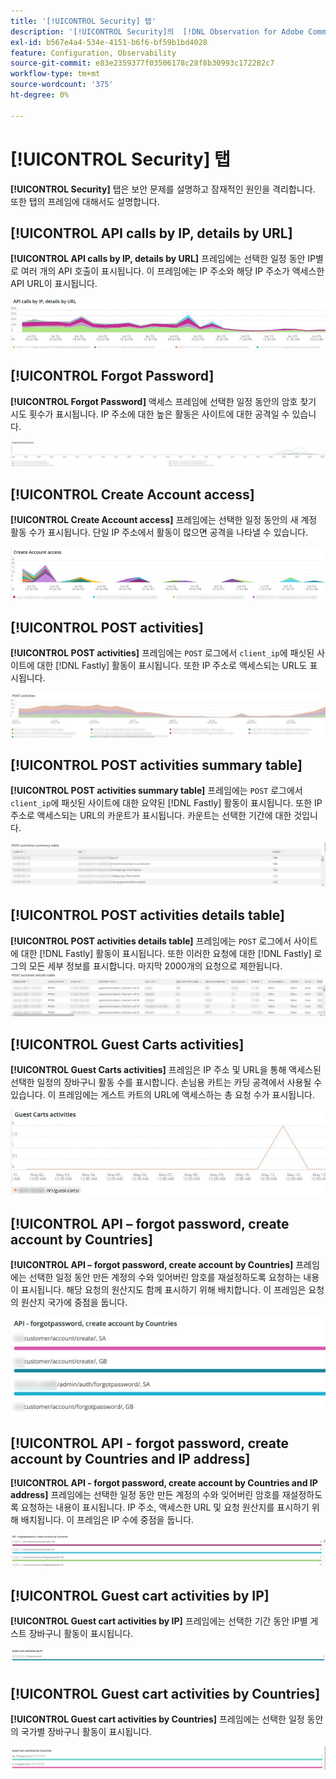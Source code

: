 ```yaml
---
title: '[!UICONTROL Security] 탭'
description: '[!UICONTROL Security]의  [!DNL Observation for Adobe Commerce] 탭에 대해 알아봅니다.'
exl-id: b567e4a4-534e-4151-b6f6-bf59b1bd4028
feature: Configuration, Observability
source-git-commit: e83e2359377f03506178c28f8b30993c172282c7
workflow-type: tm+mt
source-wordcount: '375'
ht-degree: 0%

---
```


# [!UICONTROL Security] 탭

**[!UICONTROL Security]** 탭은 보안 문제를 설명하고 잠재적인 원인을 격리합니다. 또한 탭의 프레임에 대해서도 설명합니다.

## [!UICONTROL API calls by IP, details by URL]

**[!UICONTROL API calls by IP, details by URL]** 프레임에는 선택한 일정 동안 IP별로 여러 개의 API 호출이 표시됩니다. 이 프레임에는 IP 주소와 해당 IP 주소가 액세스한 API URL이 표시됩니다.

![IP별 API 호출](../../assets/tools/observation-for-adobe-commerce/calls-by-ip.jpg)

## [!UICONTROL Forgot Password]

**[!UICONTROL Forgot Password]** 액세스 프레임에 선택한 일정 동안의 암호 찾기 시도 횟수가 표시됩니다. IP 주소에 대한 높은 활동은 사이트에 대한 공격일 수 있습니다.

![암호 찾기](../../assets/tools/observation-for-adobe-commerce/forgot-password.jpg)

## [!UICONTROL Create Account access]

**[!UICONTROL Create Account access]** 프레임에는 선택한 일정 동안의 새 계정 활동 수가 표시됩니다. 단일 IP 주소에서 활동이 많으면 공격을 나타낼 수 있습니다.

![계정 만들기 액세스](../../assets/tools/observation-for-adobe-commerce/create-account-access.png)

## [!UICONTROL POST activities]

**[!UICONTROL POST activities]** 프레임에는 `POST` 로그에서 `client_ip`에 패싯된 사이트에 대한 [!DNL Fastly] 활동이 표시됩니다. 또한 IP 주소로 액세스되는 URL도 표시됩니다.

![사후 활동](../../assets/tools/observation-for-adobe-commerce/POST-activities.jpg)

## [!UICONTROL POST activities summary table]

**[!UICONTROL POST activities summary table]** 프레임에는 `POST` 로그에서 `client_ip`에 패싯된 사이트에 대한 요약된 [!DNL Fastly] 활동이 표시됩니다. 또한 IP 주소로 액세스되는 URL의 카운트가 표시됩니다. 카운트는 선택한 기간에 대한 것입니다.

![POST-activities-summary](../../assets/tools/observation-for-adobe-commerce/POST-activities-summary.jpg)

## [!UICONTROL POST activities details table]

**[!UICONTROL POST activities details table]** 프레임에는 `POST` 로그에서 사이트에 대한 [!DNL Fastly] 활동이 표시됩니다. 또한 이러한 요청에 대한 [!DNL Fastly] 로그의 모든 세부 정보를 표시합니다. 마지막 2000개의 요청으로 제한됩니다.
![POST-activities-details](../../assets/tools/observation-for-adobe-commerce/POST-activities-details.jpg)

## [!UICONTROL Guest Carts activities]

**[!UICONTROL Guest Carts activities]** 프레임은 IP 주소 및 URL을 통해 액세스된 선택한 일정의 장바구니 활동 수를 표시합니다. 손님용 카트는 카딩 공격에서 사용될 수 있습니다. 이 프레임에는 게스트 카트의 URL에 액세스하는 총 요청 수가 표시됩니다.

![guest-carts-activities](../../assets/tools/observation-for-adobe-commerce/guest-carts-activities.jpg)

## [!UICONTROL API – forgot password, create account by Countries]

**[!UICONTROL API – forgot password, create account by Countries]** 프레임에는 선택한 일정 동안 만든 계정의 수와 잊어버린 암호를 재설정하도록 요청하는 내용이 표시됩니다. 해당 요청의 원산지도 함께 표시하기 위해 배치합니다. 이 프레임은 요청의 원산지 국가에 중점을 둡니다.

![api-forgot-countries](../../assets/tools/observation-for-adobe-commerce/api-forgot-countries.jpg)

## [!UICONTROL API - forgot password, create account by Countries and IP address]

**[!UICONTROL API - forgot password, create account by Countries and IP address]** 프레임에는 선택한 일정 동안 만든 계정의 수와 잊어버린 암호를 재설정하도록 요청하는 내용이 표시됩니다. IP 주소, 액세스한 URL 및 요청 원산지를 표시하기 위해 배치됩니다. 이 프레임은 IP 수에 중점을 둡니다.

![api-forgot-countries-ip](../../assets/tools/observation-for-adobe-commerce/api-forgot-countries-ip.png)

## [!UICONTROL Guest cart activities by IP]

**[!UICONTROL Guest cart activities by IP]** 프레임에는 선택한 기간 동안 IP별 게스트 장바구니 활동이 표시됩니다.

![guest-cart-ip](../../assets/tools/observation-for-adobe-commerce/guest-cart-ip.png)

## [!UICONTROL Guest cart activities by Countries]

**[!UICONTROL Guest cart activities by Countries]** 프레임에는 선택한 일정 동안의 국가별 장바구니 활동이 표시됩니다.

![guest-cart-country](../../assets/tools/observation-for-adobe-commerce/guest-cart-country.png)
